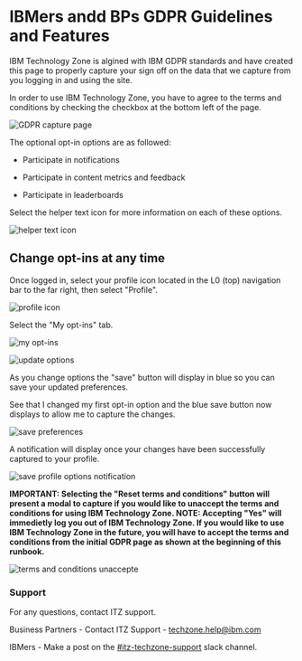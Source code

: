 # IBMers andd BPs GDPR Guidelines and Features

IBM Technology Zone is algined with IBM GDPR standards and have created this page to properly capture your sign off on the data that we capture from you logging in and using the site.

In order to use IBM Technology Zone, you have to agree to the terms and conditions by checking the checkbox at the bottom left of the page.

![GDPR capture page](https://github.com/IBM/itz-support-public/blob/main/IBM-Technology-Zone/IBM-Technology-Zone-Runbooks/Images/terms%20and%20conditions-gdpr%20page.png)

The optional opt-in options are as followed: 

- Participate in notifications

- Participate in content metrics and feedback

- Participate in leaderboards

Select the helper text icon for more information on each of these options.

![helper text icon](https://github.com/IBM/itz-support-public/blob/main/IBM-Technology-Zone/IBM-Technology-Zone-Runbooks/Images/select%20the%20helper%20.png)


## Change opt-ins at any time


Once logged in, select your profile icon located in the L0 (top) navigation bar to the far right, then select "Profile". 

![profile icon](https://github.com/IBM/itz-support-public/blob/main/IBM-Technology-Zone/IBM-Technology-Zone-Runbooks/Images/profile%20icon-%20profile.png)

Select the "My opt-ins" tab.

![my opt-ins](https://github.com/IBM/itz-support-public/blob/main/IBM-Technology-Zone/IBM-Technology-Zone-Runbooks/Images/My%20opt-ins.png)


![update options](https://github.com/IBM/itz-support-public/blob/main/IBM-Technology-Zone/IBM-Technology-Zone-Runbooks/Images/update%20options.png)

As you change options the "save" button will display in blue so you can save your updated preferences.

See that I changed my first opt-in option and the blue save button now displays to allow me to capture the changes. 

![save preferences](https://github.com/IBM/itz-support-public/blob/main/IBM-Technology-Zone/IBM-Technology-Zone-Runbooks/Images/update%20and%20save%20preferences.png)

A notification will display once your changes have been successfully captured to your profile. 

![save profile options notification](https://github.com/IBM/itz-support-public/blob/main/IBM-Technology-Zone/IBM-Technology-Zone-Runbooks/Images/save%20notification%20on%20opt%20in%20options.png)

**IMPORTANT: Selecting the "Reset terms and conditions" button will present a modal to capture if you would like to unaccept the terms and conditions for using IBM Technology Zone. NOTE: Accepting "Yes" will immedietly log you out of IBM Technology Zone. If you would like to use IBM Technology Zone in the future, you will have to accept the terms and conditions from the initial GDPR page as shown at the beginning of this runbook.**

![terms and conditions unaccepte](https://github.com/IBM/itz-support-public/blob/main/IBM-Technology-Zone/IBM-Technology-Zone-Runbooks/Images/Terms%20and%20conditions%20modal%20unnaccept.png)


### Support

For any questions, contact ITZ support.

Business Partners - Contact ITZ Support - techzone.help@ibm.com

IBMers - Make a post on the [#itz-techzone-support](https://ibm-dte.slack.com/archives/C0124J683GW) slack channel.

